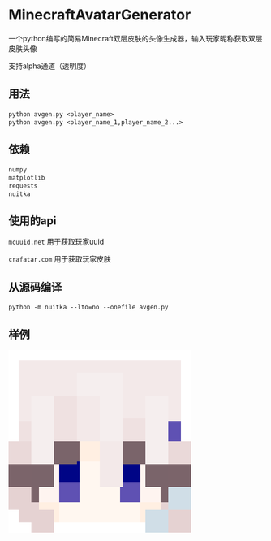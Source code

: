 # MinecraftAvatarGenerator
一个python编写的简易Minecraft双层皮肤的头像生成器，输入玩家昵称获取双层皮肤头像

支持alpha通道（透明度）

## 用法

```
python avgen.py <player_name>
python avgen.py <player_name_1,player_name_2...>
```

## 依赖

```
numpy
matplotlib
requests
nuitka
```

## 使用的api

`mcuuid.net` 用于获取玩家uuid

`crafatar.com` 用于获取玩家皮肤

## 从源码编译

```
python -m nuitka --lto=no --onefile avgen.py
```

## 样例

![image](skin2.png)